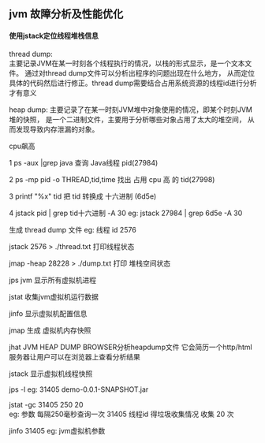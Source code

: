 ## jvm 故障分析及性能优化

#### 使用jstack定位线程堆栈信息

thread dump:    
    主要记录JVM在某一时刻各个线程执行的情况，以栈的形式显示，是一个文本文件。
    通过对thread dump文件可以分析出程序的问题出现在什么地方，
    从而定位具体的代码然后进行修正。thread dump需要结合占用系统资源的线程id进行分析
    才有意义

heap dump:
    主要记录了在某一时刻JVM堆中对象使用的情况，即某个时刻JVM堆的快照，
    是一个二进制文件，主要用于分析哪些对象占用了太大的堆空间，
    从而发现导致内存泄漏的对象。


cpu飙高

1   ps -aux |grep java   查询 Java线程 pid(27984)

2   ps -mp pid -o THREAD,tid,time  找出 占用 cpu 高 的 tid(27998)

3   printf "%x" tid     把 tid 转换成 十六进制  (6d5e)

4   jstack pid | grep tid十六进制 -A 30  eg:  jstack 27984 | grep 6d5e -A 30

生成 thread dump 文件
eg: 线程 id  2576

jstack 2576 > ./thread.txt   打印线程状态

jmap -heap 28228 > ./dump.txt  打印 堆栈空间状态


jps     jvm 显示所有虚拟机进程


jstat       收集jvm虚拟机运行数据   

jinfo       显示虚拟机配置信息

jmap        生成 虚拟机内存快照

jhat        JVM HEAP DUMP BROWSER分析heapdump文件 它会简历一个http/html服务器让用户可以在浏览器上查看分析结果

jstack      显示虚拟机线程快照


jps -l     eg: 31405 demo-0.0.1-SNAPSHOT.jar

jstat -gc 31405 250 20    
eg:     参数   每隔250毫秒查询一次 31405 线程id 得垃圾收集情况 收集 20 次

jinfo 31405  eg:  jvm虚拟机参数